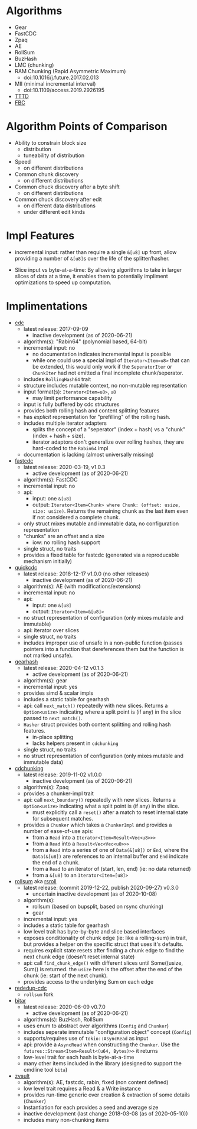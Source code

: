 
# Algorithms

 - Gear
 - FastCDC
 - Zpaq
 - AE
 - RollSum
 - BuzHash
 - LMC (chunking)
 - RAM Chunking (Rapid  Asymmetric  Maximum)
   - doi:10.1016/j.future.2017.02.013 
 - MII (minimal incremental interval)
   - doi:10.1109/access.2019.2926195 
 - [TTTD](https://scholarworks.sjsu.edu/cgi/viewcontent.cgi?referer=&httpsredir=1&article=1041&context=etd_projects)
 - [FBC](doi:10.1109/mascots.2010.37)

# Algorithm Points of Comparison

 - Ability to constrain block size
   - distribution
   - tuneability of distribution
 - Speed
   - on different distributions
 - Common chunk discovery
   - on different distributions
 - Common chuck discovery after a byte shift
   - on different distributions
 - Common chuck discovery after edit
   - on different data distributions
   - under different edit kinds

# Impl Features

 - incremental input: rather than require a single `&[u8]` up front, allow
   providing a number of `&[u8]`s over the life of the splitter/hasher.

 - Slice input vs byte-at-a-time: By allowing algorithms to take in larger
   slices of data at a time, it enables them to potentially impliment
   optimizations to speed up computation.

# Implimentations

 - [cdc](https://lib.rs/crates/cdc)
   - latest release: 2017-09-09
     - inactive development (as of 2020-06-21)
   - algorithm(s): "Rabin64" (polynomial based, 64-bit)
   - incremental input: no
     - no documentation indicates incremental input is possible
     - while one could use a special impl of `Iterator<Item=u8>` that can be
       extended, this would only work if the `SeperatorIter` or `ChunkIter` had
       not emitted a final incomplete chunk/seperator.
   - includes `RollingHash64` trait
   - structure includes mutable context, no non-mutable representation
   - input format(s): `Iterator<Item=u8>`, `u8`
     - may limit performance capability
   - input is fully buffered by cdc structures
   - provides both rolling hash and content splitting features
   - has _explicit_ representation for "prefilling" of the rolling hash.
   - includes multiple iterator adapters
     - splits the concept of a "seperator" (index + hash) vs a "chunk" (index +
       hash + size).
     - iterator adaptors don't generalize over rolling hashes, they are
       hard-coded to the `Rabin64` impl
   - documentation is lacking (almost universally missing)
 - [fastcdc](https://lib.rs/crates/fastcdc)
   - latest release: 2020-03-19, v1.0.3
     - active development (as of 2020-06-21)
   - algorithm(s): FastCDC
   - incremental input: no
   - api:
     - input: one `&[u8]`
     - output: `Iterator<Item=Chunk> where Chunk: (offset: usize, size:
       usize)`. Returns the remaining chunk as the last item even if not
       considered a complete chunk.
   - only struct mixes mutable and immutable data, no configuration representation
   - "chunks" are an offset and a size
     - iow: no rolling hash support
   - single struct, no traits
   - provides a fixed table for fastcdc (generated via a reproducable mechanism initially)
 - [quickcdc](https://lib.rs/crates/quickcdc)
   - latest release: 2018-12-17 v1.0.0 (no other releases)
     - inactive development (as of 2020-06-21)
   - algorithm(s): AE (with modifications/extensions)
   - incremental input: no
   - api:
     - input: one `&[u8]`
     - output: `Iterator<Item=&[u8]>`
   - no struct representation of configuration (only mixes mutable and immutable)
   - api: iterator over slices
   - single struct, no traits
   - includes improper use of unsafe in a non-public function (passes pointers
     into a function that dereferences them but the function is not marked
     unsafe).
 - [gearhash](https://lib.rs/crates/gearhash)
   - latest release: 2020-04-12 v0.1.3
     - active development (as of 2020-06-21)
   - algorithm(s): gear
   - incremental input: yes
   - provides simd & scalar impls
   - includes a static table for gearhash
   - api: call `next_match()` repeatedly with new slices. Returns a
     `Option<usize>` indicating where a split point is (if any) in the slice
     passed to `next_match()`.
   - `Hasher` struct provides both content splitting and rolling hash features.
     - in-place splitting
     - lacks helpers present in `cdchunking`
   - single struct, no traits
   - no struct representation of configuration (only mixes mutable and immutable data)
 - [cdchunking](https://lib.rs/crates/cdchunking)
   - latest release: 2019-11-02 v1.0.0
     - inactive development (as of 2020-06-21)
   - algorithm(s): Zpaq
   - provides a chunker-impl trait
   - api: call `next_boundary()` repeatedly with new slices. Returns a
     `Option<usize>` indicating what a split point is (if any) in the slice.
     - must explicitly call a `reset()` after a match to reset internal state
       for subsequent matches.
   - provides a `Chunker` which takes a `ChunkerImpl` and provides a number of ease-of-use apis:
     - from a `Read` into a `Iterator<Item=Result<Vec<u8>>>`
     - from a `Read` into a `Result<Vec<Vec<u8>>>`
     - from a `Read` into a series of one of `Data(&[u8])` or `End`, where the
       `Data(&[u8])` are references to an internal buffer and `End` indicate
       the end of a chunk.
     - from a `Read` to an iterator of (start, len, end) (ie: no data returned)
     - from a `&[u8]` to an `Iterator<Item=[u8]>`
 - [rollsum](https://lib.rs/crates/rollsum) aka [rsroll](https://github.com/aidanhs/rsroll)
   - latest release: (commit 2019-12-22, publish 2020-09-27) v0.3.0
     - uncertain inactive development (as of 2020-10-08)
   - algorithm(s):
     - rollsum (based on bupsplit, based on rsync chunking)
     - gear
   - incremental input: yes
   - includes a static table for gearhash
   - low level trait has byte-by-byte and slice based interfaces
   - exposes conditionality of chunk edge (ie: like a rolling-sum) in trait,
     but provides a helper on the specific struct that uses it's defaults.
   - requires explicit state resets after finding a chunk edge to find the next
     chunk edge (doesn't reset internal state)
   - api: call `find_chunk_edge()` with different slices until Some((usize, Sum)) is
     returned. the `usize` here is the offset after the end of the chunk (ie:
     start of the next chunk).
   - provides access to the underlying Sum on each edge
 - [rededup-cdc](https://lib.rs/crates/rdedup-cdc)
   - `rollsum` fork
 - [bitar](https://lib.rs/crates/bitar)
   - latest release: 2020-06-09 v0.7.0
     - active development (as of 2020-06-21)
   - algorithms(s): BuzHash, RollSum
   - uses enum to abstract over algorithms (`Config` and `Chunker`)
   - includes seperate immutable "configuration object" concept (`Config`)
   - supports/requires use of `tokio::AsyncRead` as input
   - api: provide a `AsyncRead` when constructing the `Chunker`. Use the
     `futures::Stream<Item=Result<(u64, Bytes)>>` it returns
   - low-level trait for each hash is byte-at-a-time
   - many other items included in the library (designed to support the cmdline tool `bita`)
 - [zvault](https://github.com/dswd/zvault)
   - algorithm(s): AE, fastcdc, rabin, fixed (non content defined)
   - low level trait requires a Read & a Write instance
   - provides run-time generic over creation & extraction of some details (`Chunker`)
   - Instantiation for each provides a seed and average size
   - inactive development (last change 2018-03-08 (as of 2020-05-10))
   - includes many non-chunking items

